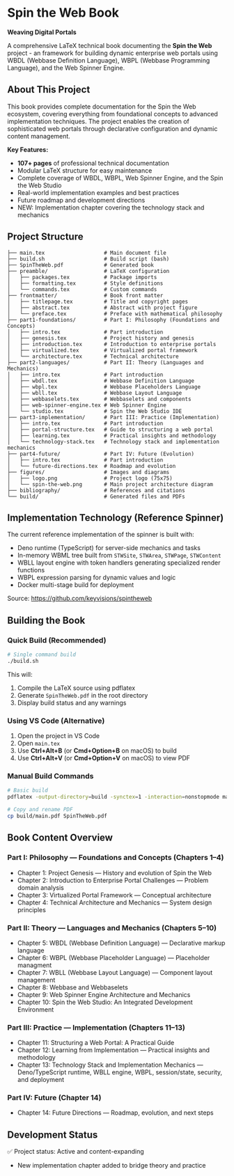 # Spin the Web Book

**Weaving Digital Portals**

A comprehensive LaTeX technical book documenting the **Spin the Web** project -
an framework for building dynamic enterprise web portals using WBDL
(Webbase Definition Language), WBPL (Webbase Programming Language), and the Web
Spinner Engine.

## About This Project

This book provides complete documentation for the Spin the Web ecosystem,
covering everything from foundational concepts to advanced implementation
techniques. The project enables the creation of sophisticated web portals
through declarative configuration and dynamic content management.

**Key Features:**

- **107+ pages** of professional technical documentation
- Modular LaTeX structure for easy maintenance
- Complete coverage of WBDL, WBPL, Web Spinner Engine, and the Spin the Web
  Studio
- Real-world implementation examples and best practices
- Future roadmap and development directions
- NEW: Implementation chapter covering the technology stack and mechanics

## Project Structure

```
├── main.tex                   # Main document file
├── build.sh                   # Build script (bash)
├── SpinTheWeb.pdf             # Generated book
├── preamble/                  # LaTeX configuration
│   ├── packages.tex           # Package imports
│   ├── formatting.tex         # Style definitions
│   └── commands.tex           # Custom commands
├── frontmatter/               # Book front matter
│   ├── titlepage.tex          # Title and copyright pages
│   ├── abstract.tex           # Abstract with project figure
│   └── preface.tex            # Preface with mathematical philosophy
├── part1-foundations/         # Part I: Philosophy (Foundations and Concepts)
│   ├── intro.tex              # Part introduction
│   ├── genesis.tex            # Project history and genesis
│   ├── introduction.tex       # Introduction to enterprise portals
│   ├── virtualized.tex        # Virtualized portal framework
│   └── architecture.tex       # Technical architecture
├── part2-languages/           # Part II: Theory (Languages and Mechanics)
│   ├── intro.tex              # Part introduction
│   ├── wbdl.tex               # Webbase Definition Language
│   ├── wbpl.tex               # Webbase Placeholders Language
│   ├── wbll.tex               # Webbase Layout Language
│   ├── webbaselets.tex        # Webbaselets and components
│   ├── web-spinner-engine.tex # Web Spinner Engine
│   └── studio.tex             # Spin the Web Studio IDE
├── part3-implementation/      # Part III: Practice (Implementation)
│   ├── intro.tex              # Part introduction
│   ├── portal-structure.tex   # Guide to structuring a web portal
│   ├── learning.tex           # Practical insights and methodology
│   └── technology-stack.tex   # Technology stack and implementation mechanics
├── part4-future/              # Part IV: Future (Evolution)
│   ├── intro.tex              # Part introduction
│   └── future-directions.tex  # Roadmap and evolution
├── figures/                   # Images and diagrams
│   ├── logo.png               # Project logo (75x75)
│   └── spin-the-web.png       # Main project architecture diagram
├── bibliography/              # References and citations
└── build/                     # Generated files and PDFs
```

## Implementation Technology (Reference Spinner)

The current reference implementation of the spinner is built with:

- Deno runtime (TypeScript) for server-side mechanics and tasks
- In-memory WBML tree built from `STWSite`, `STWArea`, `STWPage`, `STWContent`
- WBLL layout engine with token handlers generating specialized render functions
- WBPL expression parsing for dynamic values and logic
- Docker multi-stage build for deployment

Source: https://github.com/keyvisions/spintheweb

## Building the Book

### Quick Build (Recommended)

```bash
# Single command build
./build.sh
```

This will:

1. Compile the LaTeX source using pdflatex
2. Generate `SpinTheWeb.pdf` in the root directory
3. Display build status and any warnings

### Using VS Code (Alternative)

1. Open the project in VS Code
2. Open `main.tex`
3. Use **Ctrl+Alt+B** (or **Cmd+Option+B** on macOS) to build
4. Use **Ctrl+Alt+V** (or **Cmd+Option+V** on macOS) to view PDF

### Manual Build Commands

```bash
# Basic build
pdflatex -output-directory=build -synctex=1 -interaction=nonstopmode main.tex

# Copy and rename PDF
cp build/main.pdf SpinTheWeb.pdf
```

## Book Content Overview

### Part I: Philosophy — Foundations and Concepts (Chapters 1–4)

- Chapter 1: Project Genesis — History and evolution of Spin the Web
- Chapter 2: Introduction to Enterprise Portal Challenges — Problem domain
  analysis
- Chapter 3: Virtualized Portal Framework — Conceptual architecture
- Chapter 4: Technical Architecture and Mechanics — System design principles

### Part II: Theory — Languages and Mechanics (Chapters 5–10)

- Chapter 5: WBDL (Webbase Definition Language) — Declarative markup language
- Chapter 6: WBPL (Webbase Placeholder Language) — Placeholder managment
- Chapter 7: WBLL (Webbase Layout Language) — Component layout management
- Chapter 8: Webbase and Webbaselets
- Chapter 9: Web Spinner Engine Architecture and Mechanics
- Chapter 10: Spin the Web Studio: An Integrated Development Environment

### Part III: Practice — Implementation (Chapters 11–13)

- Chapter 11: Structuring a Web Portal: A Practical Guide
- Chapter 12: Learning from Implementation — Practical insights and methodology
- Chapter 13: Technology Stack and Implementation Mechanics — Deno/TypeScript
  runtime, WBLL engine, WBPL, session/state, security, and deployment

### Part IV: Future (Chapter 14)

- Chapter 14: Future Directions — Roadmap, evolution, and next steps

## Development Status

✅ Project status: Active and content-expanding

- New implementation chapter added to bridge theory and practice
